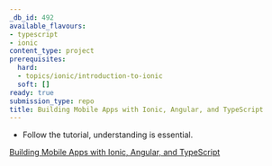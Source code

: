 ```yaml
---
_db_id: 492
available_flavours:
- typescript
- ionic
content_type: project
prerequisites:
  hard:
  - topics/ionic/introduction-to-ionic
  soft: []
ready: true
submission_type: repo
title: Building Mobile Apps with Ionic, Angular, and TypeScript
---
```


- Follow the tutorial, understanding is essential.

[Building Mobile Apps with Ionic, Angular, and TypeScript](https://app.pluralsight.com/library/courses/ionic2-angular2-typescript-mobile-apps/table-of-contents)